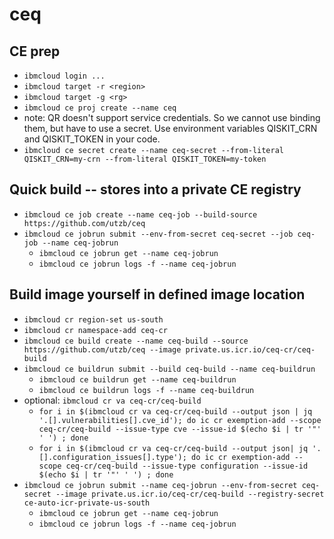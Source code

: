 # ceq


## CE prep

* `ibmcloud login ...`
* `ibmcloud target -r <region>`
* `ibmcloud target -g <rg>`
* `ibmcloud ce proj create --name ceq`
* note: QR doesn't support service credentials. So we cannot use binding them, but have to use a secret. Use environment variables QISKIT_CRN and QISKIT_TOKEN in your code.
* `ibmcloud ce secret create --name ceq-secret --from-literal QISKIT_CRN=my-crn --from-literal QISKIT_TOKEN=my-token`

## Quick build -- stores into a private CE registry
* `ibmcloud ce job create --name ceq-job --build-source https://github.com/utzb/ceq`
* `ibmcloud ce jobrun submit --env-from-secret ceq-secret --job ceq-job --name ceq-jobrun`
  * `ibmcloud ce jobrun get --name ceq-jobrun`
  * `ibmcloud ce jobrun logs -f --name ceq-jobrun`

## Build image yourself in defined image location
* `ibmcloud cr region-set us-south`
* `ibmcloud cr namespace-add ceq-cr`
* `ibmcloud ce build create --name ceq-build --source https://github.com/utzb/ceq --image private.us.icr.io/ceq-cr/ceq-build`
* `ibmcloud ce buildrun submit --build ceq-build --name ceq-buildrun`
  * `ibmcloud ce buildrun get --name ceq-buildrun`
  * `ibmcloud ce buildrun logs -f --name ceq-buildrun`
* optional: `ibmcloud cr va ceq-cr/ceq-build`
  * `for i in $(ibmcloud cr va ceq-cr/ceq-build --output json | jq '.[].vulnerabilities[].cve_id'); do ic cr exemption-add --scope ceq-cr/ceq-build --issue-type cve --issue-id $(echo $i | tr '"' ' ') ; done`
  * `for i in $(ibmcloud cr va ceq-cr/ceq-build --output json| jq '.[].configuration_issues[].type'); do ic cr exemption-add --scope ceq-cr/ceq-build --issue-type configuration --issue-id $(echo $i | tr '"' ' ') ; done`
* `ibmcloud ce jobrun submit --name ceq-jobrun --env-from-secret ceq-secret --image private.us.icr.io/ceq-cr/ceq-build --registry-secret ce-auto-icr-private-us-south`
  * `ibmcloud ce jobrun get --name ceq-jobrun`
  * `ibmcloud ce jobrun logs -f --name ceq-jobrun`

